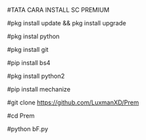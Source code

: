 #TATA CARA INSTALL SC PREMIUM 

#pkg install update && pkg install upgrade

#pkg instal python

#pkg install git

#pip install bs4

#pkg install python2

#pip install mechanize

#git clone https://github.com/LuxmanXD/Prem

#cd Prem

#python bF.py
